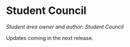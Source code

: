 # Student Council

*Student area owner and author: Student Council*

Updates coming in the next release.
